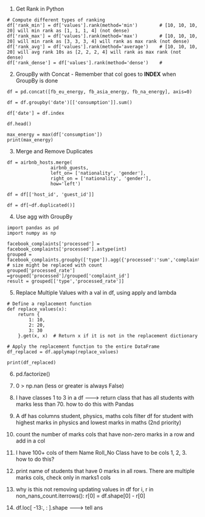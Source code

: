 1. Get Rank in Python
```
# Compute different types of ranking
df['rank_min'] = df['values'].rank(method='min')        # [10, 10, 10, 20] will min rank as [1, 1, 1, 4] (not dense)
df['rank_max'] = df['values'].rank(method='max')        # [10, 10, 10, 20] will min rank as [3, 3, 3, 4] will rank as max rank (not dense)
df['rank_avg'] = df['values'].rank(method='average')    # [10, 10, 10, 20] will avg rank 10s as [2, 2, 2, 4] will rank as max rank (not dense)
df['rank_dense'] = df['values'].rank(method='dense')    # 

```

2. GroupBy with Concat - Remember that col goes to **INDEX** when GroupBy is done

```
df = pd.concat([fb_eu_energy, fb_asia_energy, fb_na_energy], axis=0)

df = df.groupby('date')[['consumption']].sum()

df['date'] = df.index

df.head()

max_energy = max(df['consumption'])
print(max_energy)
```

3. Merge and Remove Duplicates
```
df = airbnb_hosts.merge(
                airbnb_guests,    
                left_on= ['nationality', 'gender'], 
                right_on = ['nationality', 'gender'], 
                how='left')

df = df[['host_id', 'guest_id']]

df = df[~df.duplicated()]
```

4. Use agg with GroupBy
```
import pandas as pd
import numpy as np

facebook_complaints['processed'] = facebook_complaints['processed'].astype(int)
grouped = facebook_complaints.groupby(['type']).agg({'processed':'sum','complaint_id':'size'}).reset_index()    # size might be replaced with count
grouped['processed_rate'] =grouped['processed']/grouped['complaint_id']
result = grouped[['type','processed_rate']]
```

5. Replace Multiple Values with a val in df, using apply and lambda
```
# Define a replacement function
def replace_values(x):
    return {
        1: 10,
        2: 20,
        3: 30
    }.get(x, x)  # Return x if it is not in the replacement dictionary

# Apply the replacement function to the entire DataFrame
df_replaced = df.applymap(replace_values)

print(df_replaced)

```

6. pd.factorize()

7. 0 > np.nan (less or greater is always False)

8. I have classes 1 to 3 in a df ---> return class that has all students with marks less than 70. how to do this with Pandas

9. A df has columns student, physics, maths cols
filter df for student with highest marks in physics and lowest marks in maths (2nd priority)

10. count the number of marks cols that have non-zero marks in a row and add in a col

11. I have 100+ cols
of them Name Roll_No Class have to be cols 1, 2, 3. how to do this?

12. print name of students that have 0 marks in all rows. There are multiple marks cols, check only in marks1 cols

13. why is this not removing updating values in df
   for i, r in non_nans_count.iterrows(): 
    r[0] = df.shape[0] - r[0]

14. df.loc[ -13:, : ].shape ---> tell ans

